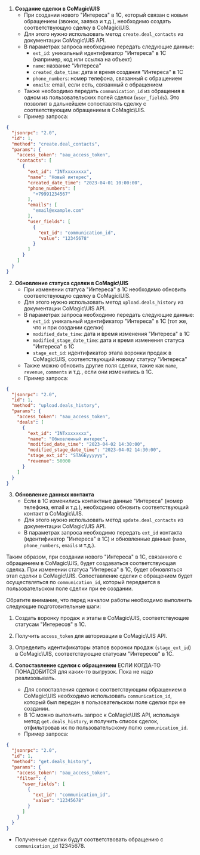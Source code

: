 
1. **Создание сделки в CoMagic\UIS**
   - При создании нового "Интереса" в 1С, который связан с новым обращением (звонок, заявка и т.д.), необходимо создать соответствующую сделку в CoMagic\UIS.
   - Для этого нужно использовать метод `create.deal_contacts` из документации CoMagic\UIS API.
   - В параметрах запроса необходимо передать следующие данные:
     - `ext_id`: уникальный идентификатор "Интереса" в 1С (например, код или ссылка на объект)
     - `name`: название "Интереса"
     - `created_date_time`: дата и время создания "Интереса" в 1С
     - `phone_numbers`: номер телефона, связанный с обращением
     - `emails`: email, если есть, связанный с обращением
   - Также необходимо передать `communication_id` из обращения в одном из пользовательских полей сделки (`user_fields`). Это позволит в дальнейшем сопоставлять сделку с соответствующим обращением в CoMagic\UIS.
   - Пример запроса:

```json
{
  "jsonrpc": "2.0",
  "id": 1,
  "method": "create.deal_contacts",
  "params": {
    "access_token": "ваш_access_token",
    "contacts": [
      {
        "ext_id": "INTxxxxxxxx",
        "name": "Новый интерес",
        "created_date_time": "2023-04-01 10:00:00",
        "phone_numbers": [
          "+79991234567"
        ],
        "emails": [
          "email@example.com"
        ],
        "user_fields": [
          {
            "ext_id": "communication_id",
            "value": "12345678"
          }
        ]
      }
    ]
  }
}
```

2. **Обновление статуса сделки в CoMagic\UIS**
   - При изменении статуса "Интереса" в 1С необходимо обновить соответствующую сделку в CoMagic\UIS.
   - Для этого нужно использовать метод `upload.deals_history` из документации CoMagic\UIS API.
   - В параметрах запроса необходимо передать следующие данные:
     - `ext_id`: уникальный идентификатор "Интереса" в 1С (тот же, что и при создании сделки)
     - `modified_date_time`: дата и время изменения "Интереса" в 1С
     - `modified_stage_date_time`: дата и время изменения статуса "Интереса" в 1С
     - `stage_ext_id`: идентификатор этапа воронки продаж в CoMagic\UIS, соответствующий новому статусу "Интереса"
   - Также можно обновить другие поля сделки, такие как `name`, `revenue`, `comments` и т.д., если они изменились в 1С.
   - Пример запроса:

```json
{
  "jsonrpc": "2.0",
  "id": 1,
  "method": "upload.deals_history",
  "params": {
    "access_token": "ваш_access_token",
    "deals": [
      {
        "ext_id": "INTxxxxxxxx",
        "name": "Обновленный интерес",
        "modified_date_time": "2023-04-02 14:30:00",
        "modified_stage_date_time": "2023-04-02 14:30:00",
        "stage_ext_id": "STAGEyyyyyy",
        "revenue": 50000
      }
    ]
  }
}
```



3. **Обновление данных контакта**
   - Если в 1С изменились контактные данные "Интереса" (номер телефона, email и т.д.), необходимо обновить соответствующий контакт в CoMagic\UIS.
   - Для этого нужно использовать метод `update.deal_contacts` из документации CoMagic\UIS API.
   - В параметрах запроса необходимо передать `ext_id` контакта (идентификатор "Интереса" в 1С) и обновленные данные (`name`, `phone_numbers`, `emails` и т.д.).

Таким образом, при создании нового "Интереса" в 1С, связанного с обращением в CoMagic\UIS, будет создаваться соответствующая сделка. При изменении статуса "Интереса" в 1С, будет обновляться этап сделки в CoMagic\UIS. Сопоставление сделки с обращением будет осуществляться по `communication_id`, который передается в пользовательском поле сделки при ее создании.

Обратите внимание, что перед началом работы необходимо выполнить следующие подготовительные шаги:

1. Создать воронку продаж и этапы в CoMagic\UIS, соответствующие статусам "Интересов" в 1С.
2. Получить `access_token` для авторизации в CoMagic\UIS API.
3. Определить идентификаторы этапов воронки продаж (`stage_ext_id`) в CoMagic\UIS, соответствующие статусам "Интересов" в 1С.




4. **Сопоставление сделки с обращением**
ЕСЛИ КОГДА-ТО ПОНАДОБИТСЯ для каких-то выгрузок. Пока не надо реализовывать. 
   - Для сопоставления сделки с соответствующим обращением в CoMagic\UIS необходимо использовать `communication_id`, который был передан в пользовательском поле сделки при ее создании.
   - В 1С можно выполнить запрос к CoMagic\UIS API, используя метод `get.deals_history`, и получить список сделок, отфильтровав их по пользовательскому полю `communication_id`.
   - Пример запроса:

```json
{
  "jsonrpc": "2.0",
  "id": 1,
  "method": "get.deals_history",
  "params": {
    "access_token": "ваш_access_token",
    "filter": {
      "user_fields": [
        {
          "ext_id": "communication_id",
          "value": "12345678"
        }
      ]
    }
  }
}
```

   - Полученные сделки будут соответствовать обращению с `communication_id` 12345678.
